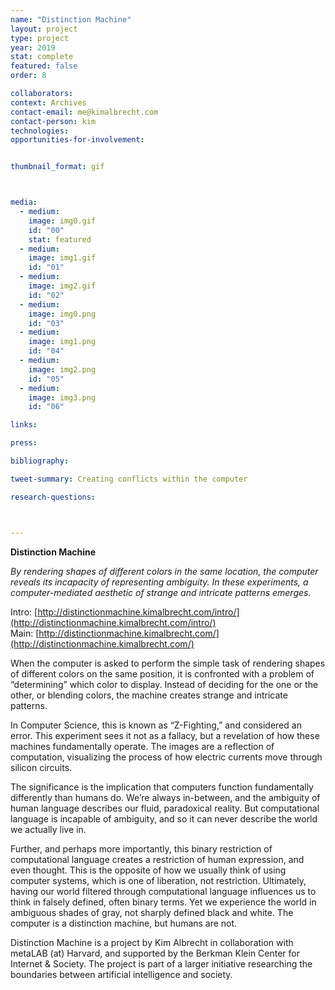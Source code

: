 ```yaml
---
name: "Distinction Machine"
layout: project
type: project
year: 2019
stat: complete
featured: false
order: 8

collaborators:
context: Archives
contact-email: me@kimalbrecht.com
contact-person: kim
technologies: 
opportunities-for-involvement:


thumbnail_format: gif



media:
  - medium:
    image: img0.gif
    id: "00"
    stat: featured
  - medium:
    image: img1.gif
    id: "01"
  - medium:
    image: img2.gif
    id: "02"
  - medium:
    image: img0.png
    id: "03"
  - medium:
    image: img1.png
    id: "04"
  - medium:
    image: img2.png
    id: "05"
  - medium:
    image: img3.png
    id: "06"

links:

press:

bibliography:

tweet-summary: Creating conflicts within the computer

research-questions:



---
```

**Distinction Machine**

*By rendering shapes of different colors in the same location, the computer reveals its incapacity of representing ambiguity. In these experiments, a computer-mediated aesthetic of strange and intricate patterns emerges.*

Intro: [http://distinctionmachine.kimalbrecht.com/intro/](http://distinctionmachine.kimalbrecht.com/intro/) <br />
Main: [http://distinctionmachine.kimalbrecht.com/](http://distinctionmachine.kimalbrecht.com/)

When the computer is asked to perform the simple task of rendering shapes of different colors on the same position, it is confronted with a problem of “determining” which color to display. Instead of deciding for the one or the other, or blending colors, the machine creates strange and intricate patterns.

In Computer Science, this is known as “Z-Fighting,” and considered an error. This experiment sees it not as a fallacy, but a revelation of how these machines fundamentally operate. The images are a reflection of computation, visualizing the process of how electric currents move through silicon circuits.

The significance is the implication that computers function fundamentally differently than humans do. We’re always in-between, and the ambiguity of human language describes our fluid, paradoxical reality. But computational language is incapable of ambiguity, and so it can never describe the world we actually live in.

Further, and perhaps more importantly, this binary restriction of computational language creates a restriction of human expression, and even thought. This is the opposite of how we usually think of using computer systems, which is one of liberation, not restriction. Ultimately, having our world filtered through computational language influences us to think in falsely defined, often binary terms. Yet we experience the world in ambiguous shades of gray, not sharply defined black and white. The computer is a distinction machine, but humans are not.


Distinction Machine is a project by Kim Albrecht in collaboration with metaLAB (at) Harvard, and supported by the Berkman Klein Center for Internet & Society. The project is part of a larger initiative researching the boundaries between artificial intelligence and society.


